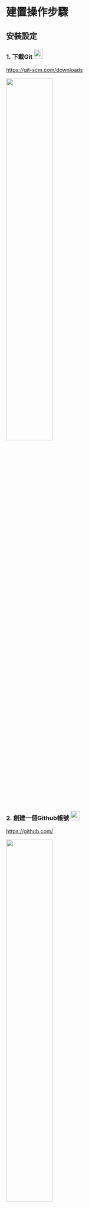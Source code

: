 # 建置操作步驟

## 安裝設定
### 1. 下載Git <img src="https://git-scm.com/images/logos/downloads/Git-Icon-1788C.png" width="25px" height="25px">  
https://git-scm.com/downloads  

<img src="https://user-images.githubusercontent.com/73519160/234651184-73739df1-aa2d-49bd-b4db-9a67d7a11437.png" width="50%" height="50%">  

### 2. 創建一個Github帳號 <img src="https://upload.wikimedia.org/wikipedia/commons/thumb/9/91/Octicons-mark-github.svg/2048px-Octicons-mark-github.svg.png" width="25px" height="25px">  
https://github.com/  

<img src="https://user-images.githubusercontent.com/73519160/234621680-8999deee-93b8-4497-b84a-3fba536209e9.png" width="50%" height="50%">  

### 3. 下載Github Desktop <img src="https://upload.wikimedia.org/wikipedia/commons/thumb/a/ae/Github-desktop-logo-symbol.svg/2048px-Github-desktop-logo-symbol.svg.png" width="30px" height="30px"> 
https://desktop.github.com/  

<img src="https://user-images.githubusercontent.com/73519160/234650501-87fb94fa-c05b-4167-87d4-e85c756682d8.png" width="50%" height="50%">  
✔安裝完後點擊sign in
<img src="https://user-images.githubusercontent.com/73519160/234833977-5e9470a9-c9e2-40d1-bb52-32cb0b312b6d.png" width="50%" height="50%"> 
✔登入後會帶出Github帳號，選擇Email後按Finish
<img src="https://user-images.githubusercontent.com/73519160/234835476-dbcb8175-95ba-4b91-bdf8-abb649be3f4d.png" width="50%" height="50%"> 

---

## Github 頁面
### 1. Github Repository：存放 project 的地方
#### 建立repository(repo) 儲存庫  

✔點選+號，按New repository  
<img src="https://user-images.githubusercontent.com/73519160/234649492-372e9067-4ae2-4f51-872f-2e4060f054fd.png" width="50%" height="50%"> 

✔設定repository  
<img src="https://user-images.githubusercontent.com/73519160/234906070-8906f2c7-2d22-4472-9f58-280e5555950e.png" width="50%" height="50%"> 

#### 欄位說明：
```
Repository name：儲存庫名稱(不得重複)
Description：專案的描述
設定權限：
1. Public(公開)：任何人都能看到
2. Private(私有)：只有你邀請的人可以看到
Add a README file：建議勾選，別人造訪你的儲存庫會看到的簡述，使用Markdown語法編輯
Add .gitignore(可忽略)：新增.gitignore文件，告訴Git在控管時要忽略那些檔案
Choose a license(可忽略)：程式碼授權條款
```

---

### 設定個人資料
#### <img src="https://git-scm.com/images/logos/downloads/Git-Icon-1788C.png" width="25px" height="25px"> 使用Git指令 
    git config --global user.name "xxxxx"  
###
    git config --global user.email xxxxxxx@example.com  
    
#### <img src="https://upload.wikimedia.org/wikipedia/commons/thumb/a/ae/Github-desktop-logo-symbol.svg/2048px-Github-desktop-logo-symbol.svg.png" width="30px" height="30px"> 使用Github Desktop(若安裝時有登入則不需設定)  
✔點選File的Options  
<img src="https://user-images.githubusercontent.com/73519160/234926594-b8d034ea-5305-4575-8d3d-7a5cd72fd690.png" width="50%" height="50%">  
✔點選Sign in  
<img src="https://user-images.githubusercontent.com/73519160/234926325-14b0136d-69f3-41be-ba20-5ef115b795f9.png" width="50%" height="50%"> 

### 查看個人資料
#### <img src="https://git-scm.com/images/logos/downloads/Git-Icon-1788C.png" width="25px" height="25px"> 使用Git指令  

    git config user.name  
###
    git config user.email
    

<img src="https://user-images.githubusercontent.com/73519160/234643974-e82701e3-c14b-4b62-9ab6-71b29981a8de.png" width="50%" height="50%">  

### 從遠端repository複製資料  
  
#### <img src="https://upload.wikimedia.org/wikipedia/commons/thumb/a/ae/Github-desktop-logo-symbol.svg/2048px-Github-desktop-logo-symbol.svg.png" width="30px" height="30px"> 使用Github Desktop  
✔點選Open With Github Desktop    
<img src="https://user-images.githubusercontent.com/73519160/234901083-bbdd5bb1-4150-47bd-b130-163aa0590445.png" width="50%" height="50%">  
✔選擇要複製的路徑，點選clone  
<img src="https://user-images.githubusercontent.com/73519160/234925362-e2122cc8-cb21-4582-a39b-e164717cac2d.png" width="50%" height="50%">  


#### <img src="https://git-scm.com/images/logos/downloads/Git-Icon-1788C.png" width="25px" height="25px"> 使用Git指令  
✔複製HTTP網址  

<img src="https://user-images.githubusercontent.com/73519160/234902038-2b255a31-30bd-42d5-b550-889865ee8e44.png" width="50%" height="50%">

    git clone 貼上HTTP網址  
    
    
---

### (initial)初始化repo

    git init

### 從遠端repo拉取回本地（同步）

    git pull


### 顯示修改檔案清單 -s：僅會顯示已修改的檔案名稱

    git status

### git add .

    git add <檔案名稱>
    將子目錄裡的所有檔案註冊到索引裡

### git commit

    -a : 有修改的檔案(不包括新增的檔案)，將其加入索引並提交。
    -m : 提交訊息

### git push

    從本地推送到遠端
    git push origin master 本地master分支推一份到origin節點
    git push -u origin master 把預設remote都設成origin

### git rm

    remove

---

## 建立電腦端 New repo

### mkdir 建立新資料夾

    code . 開啟vscode

### git init 初始化 repo

### git add .

### git commit(電腦)

### 建立 Github new repo

### git remote add https://github.com/xxx

### git push 推到 github

---

